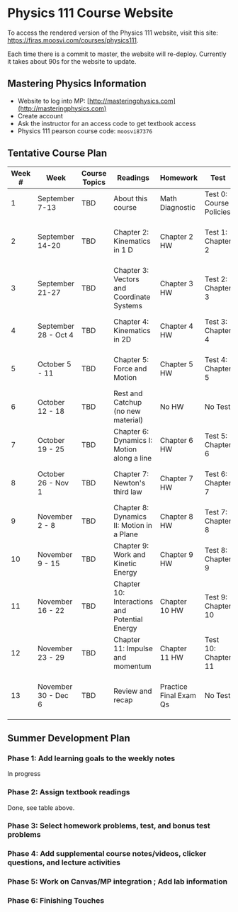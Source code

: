# Physics 111 Course Website

To access the rendered version of the Physics 111 website, visit this site: https://firas.moosvi.com/courses/physics111.

Each time there is a commit to master, the website will re-deploy.
Currently it takes about 90s for the website to update.

## Mastering Physics Information

- Website to log into MP: [http://masteringphysics.com](http://masteringphysics.com)
- Create account
- Ask the instructor for an access code to get textbook access
- Physics 111 pearson course code: `moosvi87376`

## Tentative Course Plan

|Week #|Week                |Course Topics|Readings                                     |Homework              |Test                    |Bonus Test                    |
|------|--------------------|-------------|---------------------------------------------|----------------------|------------------------|------------------------------|
|1     |September 7-13      |TBD          |About this course                            |Math Diagnostic       |Test 0: Course Policies |FCI                           |
|2     |September 14-20     |TBD          |Chapter 2: Kinematics in 1 D                 |Chapter 2 HW          |Test 1: Chapter 2       |Bonus Test 0: Course Policies Pt 2          |
|3     |September 21-27     |TBD          |Chapter 3: Vectors and Coordinate Systems    |Chapter 3 HW          |Test 2: Chapter 3       |Bonus Test 1: Chapter 2       |
|4     |September 28 - Oct 4|TBD          |Chapter 4: Kinematics in 2D                  |Chapter 4 HW          |Test 3: Chapter 4       |Bonus Test 2: Chapter 3       |
|5     |October 5 - 11      |TBD          |Chapter 5: Force and Motion                  |Chapter 5 HW          |Test 4: Chapter 5       |Bonus Test 3: Chapter 4       |
|6     |October 12 - 18     |TBD          |Rest and Catchup (no new material)           |No HW                 |No Test                 |Bonus Test 4: Chapter 5       |
|7     |October 19 - 25     |TBD          |Chapter 6: Dynamics I: Motion along a line   |Chapter 6 HW          |Test 5: Chapter 6       |No Test                       |
|8     |October 26 - Nov 1  |TBD          |Chapter 7: Newton's third law                |Chapter 7 HW          |Test 6: Chapter 7       |Bonus Test 5: Chapter 6       |
|9     |November 2 - 8      |TBD          |Chapter 8: Dynamics II: Motion in a Plane    |Chapter 8 HW          |Test 7: Chapter 8       |Bonus Test 6: Chapter 7       |
|10    |November 9 - 15     |TBD          |Chapter 9: Work and Kinetic Energy           |Chapter 9 HW          |Test 8: Chapter 9       |Bonus Test 7: Chapter 8       |
|11    |November 16 - 22    |TBD          |Chapter 10: Interactions and Potential Energy|Chapter 10 HW         |Test 9: Chapter 10      |Bonus Test 8: Chapter 9       |
|12    |November 23 - 29    |TBD          |Chapter 11: Impulse and momentum             |Chapter 11 HW         |Test 10: Chapter 11     |Bonus Test 9: Chapter 10      |
|13    |November 30 - Dec 6 |TBD          |Review and recap                             |Practice Final Exam Qs|No Test                 |Bonus Test 10: Chapter 11     |


## Summer Development Plan

### Phase 1: Add learning goals to the weekly notes 

In progress

### Phase 2: Assign textbook readings

Done, see table above.

### Phase 3: Select homework problems, test, and bonus test problems

### Phase 4: Add supplemental course notes/videos, clicker questions, and lecture activities

### Phase 5: Work on Canvas/MP integration ; Add lab information

### Phase 6: Finishing Touches
